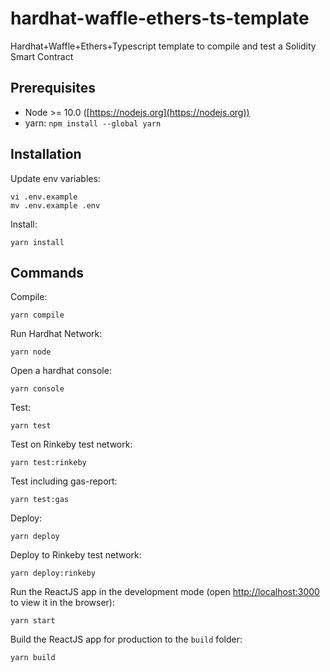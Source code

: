 # hardhat-waffle-ethers-ts-template

Hardhat+Waffle+Ethers+Typescript template to compile and test a Solidity Smart Contract

## Prerequisites

- Node >= 10.0 ([https://nodejs.org](https://nodejs.org))
- yarn: `npm install --global yarn`

## Installation

Update env variables:
```
vi .env.example
mv .env.example .env
```

Install:
```
yarn install
```

## Commands

Compile:
```
yarn compile
```

Run Hardhat Network:
```
yarn node
```

Open a hardhat console:
```
yarn console
```

Test:
```
yarn test
```

Test on Rinkeby test network:
```
yarn test:rinkeby
```

Test including gas-report:
```
yarn test:gas
```

Deploy:
```
yarn deploy
```

Deploy to Rinkeby test network:
```
yarn deploy:rinkeby
```

Run the ReactJS app in the development mode (open [http://localhost:3000](http://localhost:3000) to view it in the browser):
```
yarn start
```

Build the ReactJS app for production to the `build` folder:
```
yarn build
```
